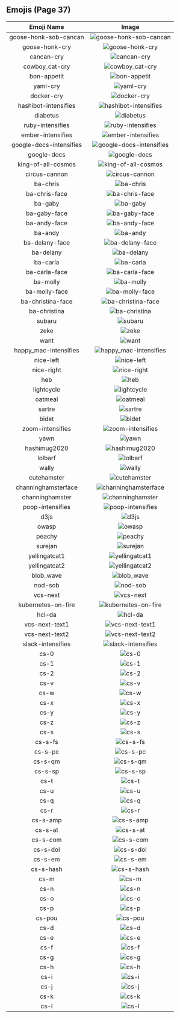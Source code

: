 
  ## Emojis (Page 37)
  |Emoji Name|Image|
  | :-: | :-: |
  |goose-honk-sob-cancan| ![goose-honk-sob-cancan](/output/goose-honk-sob-cancan.png)|
  |goose-honk-cry| ![goose-honk-cry](/output/goose-honk-cry.png)|
  |cancan-cry| ![cancan-cry](/output/cancan-cry.png)|
  |cowboy_cat-cry| ![cowboy_cat-cry](/output/cowboy_cat-cry.png)|
  |bon-appetit| ![bon-appetit](/output/bon-appetit.jpg)|
  |yaml-cry| ![yaml-cry](/output/yaml-cry.png)|
  |docker-cry| ![docker-cry](/output/docker-cry.png)|
  |hashibot-intensifies| ![hashibot-intensifies](/output/hashibot-intensifies.gif)|
  |diabetus| ![diabetus](/output/diabetus.png)|
  |ruby-intensifies| ![ruby-intensifies](/output/ruby-intensifies.gif)|
  |ember-intensifies| ![ember-intensifies](/output/ember-intensifies.gif)|
  |google-docs-intensifies| ![google-docs-intensifies](/output/google-docs-intensifies.gif)|
  |google-docs| ![google-docs](/output/google-docs)|
  |king-of-all-cosmos| ![king-of-all-cosmos](/output/king-of-all-cosmos.png)|
  |circus-cannon| ![circus-cannon](/output/circus-cannon.png)|
  |ba-chris| ![ba-chris](/output/ba-chris.png)|
  |ba-chris-face| ![ba-chris-face](/output/ba-chris-face.png)|
  |ba-gaby| ![ba-gaby](/output/ba-gaby.png)|
  |ba-gaby-face| ![ba-gaby-face](/output/ba-gaby-face.png)|
  |ba-andy-face| ![ba-andy-face](/output/ba-andy-face.png)|
  |ba-andy| ![ba-andy](/output/ba-andy.png)|
  |ba-delany-face| ![ba-delany-face](/output/ba-delany-face.png)|
  |ba-delany| ![ba-delany](/output/ba-delany.png)|
  |ba-carla| ![ba-carla](/output/ba-carla.png)|
  |ba-carla-face| ![ba-carla-face](/output/ba-carla-face.png)|
  |ba-molly| ![ba-molly](/output/ba-molly.png)|
  |ba-molly-face| ![ba-molly-face](/output/ba-molly-face.png)|
  |ba-christina-face| ![ba-christina-face](/output/ba-christina-face.png)|
  |ba-christina| ![ba-christina](/output/ba-christina.png)|
  |subaru| ![subaru](/output/subaru.png)|
  |zeke| ![zeke](/output/zeke.png)|
  |want| ![want](/output/want.png)|
  |happy_mac-intensifies| ![happy_mac-intensifies](/output/happy_mac-intensifies.gif)|
  |nice-left| ![nice-left](/output/nice-left.png)|
  |nice-right| ![nice-right](/output/nice-right.png)|
  |heb| ![heb](/output/heb.png)|
  |lightcycle| ![lightcycle](/output/lightcycle.png)|
  |oatmeal| ![oatmeal](/output/oatmeal.png)|
  |sartre| ![sartre](/output/sartre.png)|
  |bidet| ![bidet](/output/bidet.jpg)|
  |zoom-intensifies| ![zoom-intensifies](/output/zoom-intensifies.gif)|
  |yawn| ![yawn](/output/yawn.png)|
  |hashimug2020| ![hashimug2020](/output/hashimug2020.png)|
  |lolbarf| ![lolbarf](/output/lolbarf.png)|
  |wally| ![wally](/output/wally.png)|
  |cutehamster| ![cutehamster](/output/cutehamster.png)|
  |channinghamsterface| ![channinghamsterface](/output/channinghamsterface.png)|
  |channinghamster| ![channinghamster](/output/channinghamster.png)|
  |poop-intensifies| ![poop-intensifies](/output/poop-intensifies.gif)|
  |d3js| ![d3js](/output/d3js.png)|
  |owasp| ![owasp](/output/owasp.png)|
  |peachy| ![peachy](/output/peachy.gif)|
  |surejan| ![surejan](/output/surejan.jpg)|
  |yellingatcat1| ![yellingatcat1](/output/yellingatcat1.png)|
  |yellingatcat2| ![yellingatcat2](/output/yellingatcat2.png)|
  |blob_wave| ![blob_wave](/output/blob_wave.gif)|
  |nod-sob| ![nod-sob](/output/nod-sob.gif)|
  |vcs-next| ![vcs-next](/output/vcs-next.png)|
  |kubernetes-on-fire| ![kubernetes-on-fire](/output/kubernetes-on-fire.gif)|
  |hcl-da| ![hcl-da](/output/hcl-da.png)|
  |vcs-next-text1| ![vcs-next-text1](/output/vcs-next-text1.png)|
  |vcs-next-text2| ![vcs-next-text2](/output/vcs-next-text2.png)|
  |slack-intensifies| ![slack-intensifies](/output/slack-intensifies.gif)|
  |cs-0| ![cs-0](/output/cs-0.png)|
  |cs-1| ![cs-1](/output/cs-1.png)|
  |cs-2| ![cs-2](/output/cs-2.png)|
  |cs-v| ![cs-v](/output/cs-v.png)|
  |cs-w| ![cs-w](/output/cs-w.png)|
  |cs-x| ![cs-x](/output/cs-x.png)|
  |cs-y| ![cs-y](/output/cs-y.png)|
  |cs-z| ![cs-z](/output/cs-z.png)|
  |cs-s| ![cs-s](/output/cs-s.png)|
  |cs-s-fs| ![cs-s-fs](/output/cs-s-fs.png)|
  |cs-s-pc| ![cs-s-pc](/output/cs-s-pc.png)|
  |cs-s-qm| ![cs-s-qm](/output/cs-s-qm.png)|
  |cs-s-sp| ![cs-s-sp](/output/cs-s-sp.png)|
  |cs-t| ![cs-t](/output/cs-t.png)|
  |cs-u| ![cs-u](/output/cs-u.png)|
  |cs-q| ![cs-q](/output/cs-q.png)|
  |cs-r| ![cs-r](/output/cs-r.png)|
  |cs-s-amp| ![cs-s-amp](/output/cs-s-amp.png)|
  |cs-s-at| ![cs-s-at](/output/cs-s-at.png)|
  |cs-s-com| ![cs-s-com](/output/cs-s-com.png)|
  |cs-s-dol| ![cs-s-dol](/output/cs-s-dol.png)|
  |cs-s-em| ![cs-s-em](/output/cs-s-em.png)|
  |cs-s-hash| ![cs-s-hash](/output/cs-s-hash.png)|
  |cs-m| ![cs-m](/output/cs-m.png)|
  |cs-n| ![cs-n](/output/cs-n.png)|
  |cs-o| ![cs-o](/output/cs-o.png)|
  |cs-p| ![cs-p](/output/cs-p.png)|
  |cs-pou| ![cs-pou](/output/cs-pou.png)|
  |cs-d| ![cs-d](/output/cs-d.png)|
  |cs-e| ![cs-e](/output/cs-e.png)|
  |cs-f| ![cs-f](/output/cs-f.png)|
  |cs-g| ![cs-g](/output/cs-g.png)|
  |cs-h| ![cs-h](/output/cs-h.png)|
  |cs-i| ![cs-i](/output/cs-i.png)|
  |cs-j| ![cs-j](/output/cs-j.png)|
  |cs-k| ![cs-k](/output/cs-k.png)|
  |cs-l| ![cs-l](/output/cs-l.png)|
  